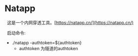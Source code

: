 # Natapp
&nbsp;&nbsp;这是一个内网穿透工具。[https://natapp.cn/](https://natapp.cn/)

&nbsp;&nbsp;启动命令:
+ ./natapp -authtoken=${authtoken}
    - authtoken 为隧道的authtoken